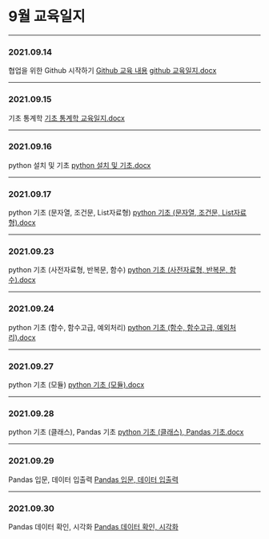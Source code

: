 # 9월 교육일지
----
### 2021.09.14
협업을 위한 Github 시작하기
[Github 교육 내용](Training/Git/2021.09.14.md) 
[github 교육일지.docx](교육일지/9월/교육일지(2021.09.14)_전현준.docx)

---
### 2021.09.15
기초 통계학 
[기초 통계학 교육일지.docx](교육일지/9월/교육일지(2021.09.15)_전현준.docx)

---
### 2021.09.16
python 설치 및 기초
[python 설치 및 기초.docx](교육일지/9월/교육일지(2021.09.16)_전현준.docx)

---
### 2021.09.17
python 기초 (문자열, 조건문, List자료형)
[python 기초 (문자열, 조건문, List자료형).docx](교육일지/9월/교육일지(2021.09.17)_전현준.docx)

---
### 2021.09.23
python 기초 (사전자료형, 반복문, 함수)
[python 기초 (사전자료형, 반복문, 함수).docx](교육일지/9월/교육일지(2021.09.23)_전현준.docx)

---
### 2021.09.24
python 기초 (함수, 함수고급, 예외처리)
[python 기초 (함수, 함수고급, 예외처리).docx](교육일지/9월/교육일지(2021.09.24)_전현준.docx)

---
### 2021.09.27
python 기초 (모듈)
[python 기초 (모듈).docx](교육일지/9월/교육일지(2021.09.27)_전현준.docx)

---
### 2021.09.28
python 기초 (클래스), Pandas 기초
[python 기초 (클래스), Pandas 기초.docx](교육일지/9월/교육일지(2021.09.28)_전현준.docx)

---
### 2021.09.29
Pandas 입문, 데이터 입출력
[Pandas 입문, 데이터 입출력](교육일지/9월/교육일지(2021.09.29)_전현준.docx)

---
### 2021.09.30
Pandas 데이터 확인, 시각화
[Pandas 데이터 확인, 시각화](교육일지/9월/교육일지(2021.09.30)_전현준.docx)